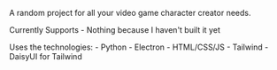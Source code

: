 A random project for all your video game character creator needs.

Currently Supports
    - Nothing because I haven't built it yet

Uses the technologies:
    - Python
    - Electron
    - HTML/CSS/JS
    - Tailwind
    - DaisyUI for Tailwind